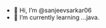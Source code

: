 - 👋 Hi, I’m @sanjeevsarkar06
- 🌱 I’m currently learning ...java.


<!---
sanjeevsarkar06/sanjeevsarkar06 is a ✨ special ✨ repository because its `README.md` (this file) appears on your GitHub profile.
You can click the Preview link to take a look at your changes.
--->
